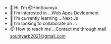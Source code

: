 - 👋 Hi, I’m @HImSoumya
- 👀 I’m interested in ...Web Apps Devlopment
- 🌱 I’m currently learning ...Next Js
- 💞️ I’m looking to collaborate on ...
- 📫 How to reach me ...Contact me through mail soumyarb2021@gmail.com

<!---
HImSoumya/HImSoumya is a ✨ special ✨ repository because its `README.md` (this file) appears on your GitHub profile.
You can click the Preview link to take a look at your changes.
--->
